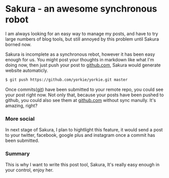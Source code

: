 
# Sakura - an awesome synchronous robot

I am always looking for an easy way to manage my posts, and have to try large numbers of blog tools, but still annoyed by this problem until Sakura borned now.

Sakura is incomplete as a synchronous rebot, however it has been easy enough for us.
You might post your thoughts in markdown like what I'm doing now, then just push your post to [github.com](https://github.com), Sakura would generate website automaticly.

```bash
$ git push https://github.com/yorkie/yorkie.git master
```

Once commits([git](http://git-scm.com/)) have been submitted to your remote repo, you could see your post right now. Not only that, because your posts have been pushed to github, you could also see them at [github.com](https://github.com) without sync manully. It's amazing, right?

### More social

In next stage of Sakura, I plan to hightlight this feature, it would send a post to your twitter, facebook, google plus and instagram once a commit has been submitted.

### Summary

This is why I want to write this post tool, Sakura, It's really easy enough in your control, enjoy her.